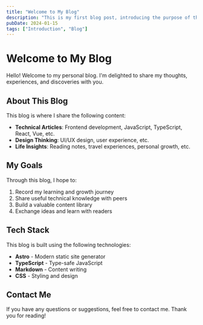 ```yaml
---
title: "Welcome to My Blog"
description: "This is my first blog post, introducing the purpose of this blog and some of my thoughts."
pubDate: 2024-01-15
tags: ["Introduction", "Blog"]
---
```


# Welcome to My Blog

Hello! Welcome to my personal blog. I'm delighted to share my thoughts, experiences, and discoveries with you.

## About This Blog

This blog is where I share the following content:

- **Technical Articles**: Frontend development, JavaScript, TypeScript, React, Vue, etc.
- **Design Thinking**: UI/UX design, user experience, etc.
- **Life Insights**: Reading notes, travel experiences, personal growth, etc.

## My Goals

Through this blog, I hope to:

1. Record my learning and growth journey
2. Share useful technical knowledge with peers
3. Build a valuable content library
4. Exchange ideas and learn with readers

## Tech Stack

This blog is built using the following technologies:

- **Astro** - Modern static site generator
- **TypeScript** - Type-safe JavaScript
- **Markdown** - Content writing
- **CSS** - Styling and design

## Contact Me

If you have any questions or suggestions, feel free to contact me. Thank you for reading! 